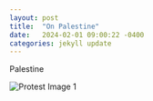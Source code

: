 ```yaml
---
layout: post
title:  "On Palestine"
date:   2024-02-01 09:00:22 -0400
categories: jekyll update
---
```


Palestine


![Protest Image 1](images\IMG_20231109_183102.jpg "Protest Image 1")